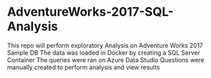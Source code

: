 # AdventureWorks-2017-SQL-Analysis
This repo will perform exploratory Analysis on Adventure Works 2017 Sample DB
The data was loaded in Docker by creating a SQL Server Container 
The queries were ran on Azure Data Studio
Questions were manually created to perform analysis and view results 
